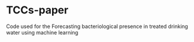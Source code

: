 # TCCs-paper
Code used for the Forecasting bacteriological presence in treated drinking water using machine learning
